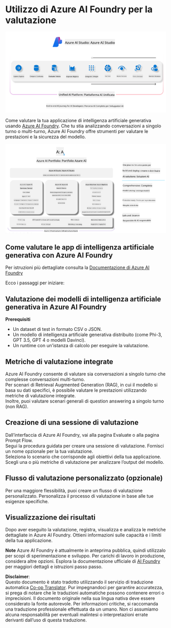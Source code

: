 <!--
CO_OP_TRANSLATOR_METADATA:
{
  "original_hash": "7b4235159486df4000e16b7b46ddfec3",
  "translation_date": "2025-07-16T22:30:52+00:00",
  "source_file": "md/01.Introduction/05/AIFoundry.md",
  "language_code": "it"
}
-->
# **Utilizzo di Azure AI Foundry per la valutazione**

![aistudo](../../../../../translated_images/AIFoundry.9e0b513e999a1c5aa227e4c7028b5ff9a6cb712e6613c696705445ee4ca8f35d.it.png)

Come valutare la tua applicazione di intelligenza artificiale generativa usando [Azure AI Foundry](https://ai.azure.com?WT.mc_id=aiml-138114-kinfeylo). Che tu stia analizzando conversazioni a singolo turno o multi-turno, Azure AI Foundry offre strumenti per valutare le prestazioni e la sicurezza del modello.

![aistudo](../../../../../translated_images/AIPortfolio.69da59a8e1eaa70f2bab1836c11a69fc97e59f1b1b4154ce5e58bc589d278047.it.png)

## Come valutare le app di intelligenza artificiale generativa con Azure AI Foundry
Per istruzioni più dettagliate consulta la [Documentazione di Azure AI Foundry](https://learn.microsoft.com/azure/ai-studio/how-to/evaluate-generative-ai-app?WT.mc_id=aiml-138114-kinfeylo)

Ecco i passaggi per iniziare:

## Valutazione dei modelli di intelligenza artificiale generativa in Azure AI Foundry

**Prerequisiti**

- Un dataset di test in formato CSV o JSON.
- Un modello di intelligenza artificiale generativa distribuito (come Phi-3, GPT 3.5, GPT 4 o modelli Davinci).
- Un runtime con un'istanza di calcolo per eseguire la valutazione.

## Metriche di valutazione integrate

Azure AI Foundry consente di valutare sia conversazioni a singolo turno che complesse conversazioni multi-turno.  
Per scenari di Retrieval Augmented Generation (RAG), in cui il modello si basa su dati specifici, è possibile valutare le prestazioni utilizzando metriche di valutazione integrate.  
Inoltre, puoi valutare scenari generali di question answering a singolo turno (non RAG).

## Creazione di una sessione di valutazione

Dall’interfaccia di Azure AI Foundry, vai alla pagina Evaluate o alla pagina Prompt Flow.  
Segui la procedura guidata per creare una sessione di valutazione. Fornisci un nome opzionale per la tua valutazione.  
Seleziona lo scenario che corrisponde agli obiettivi della tua applicazione.  
Scegli una o più metriche di valutazione per analizzare l’output del modello.

## Flusso di valutazione personalizzato (opzionale)

Per una maggiore flessibilità, puoi creare un flusso di valutazione personalizzato. Personalizza il processo di valutazione in base alle tue esigenze specifiche.

## Visualizzazione dei risultati

Dopo aver eseguito la valutazione, registra, visualizza e analizza le metriche dettagliate in Azure AI Foundry. Ottieni informazioni sulle capacità e i limiti della tua applicazione.

**Note** Azure AI Foundry è attualmente in anteprima pubblica, quindi utilizzalo per scopi di sperimentazione e sviluppo. Per carichi di lavoro in produzione, considera altre opzioni. Esplora la documentazione ufficiale di [AI Foundry](https://learn.microsoft.com/azure/ai-studio/?WT.mc_id=aiml-138114-kinfeylo) per maggiori dettagli e istruzioni passo passo.

**Disclaimer**:  
Questo documento è stato tradotto utilizzando il servizio di traduzione automatica [Co-op Translator](https://github.com/Azure/co-op-translator). Pur impegnandoci per garantire accuratezza, si prega di notare che le traduzioni automatiche possono contenere errori o imprecisioni. Il documento originale nella sua lingua nativa deve essere considerato la fonte autorevole. Per informazioni critiche, si raccomanda una traduzione professionale effettuata da un umano. Non ci assumiamo alcuna responsabilità per eventuali malintesi o interpretazioni errate derivanti dall’uso di questa traduzione.